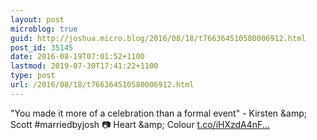 ```yaml
---
layout: post
microblog: true
guid: http://joshua.micro.blog/2016/08/18/t766364510580006912.html
post_id: 35145
date: 2016-08-19T07:01:52+1100
lastmod: 2019-07-30T17:41:22+1100
type: post
url: /2016/08/18/t766364510580006912.html
---
```

"You made it more of a celebration than a formal event" - Kirsten &amp;amp; Scott #marriedbyjosh 📷 Heart &amp;amp; Colour [t.co/iHXzdA4nF...](https://t.co/iHXzdA4nFC)

